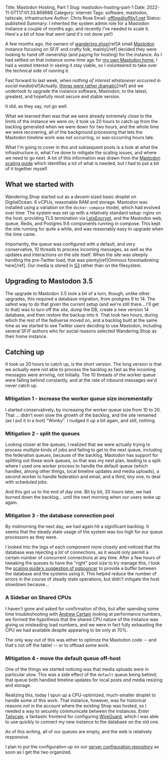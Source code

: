 Title: Mastodon Hosting, Part 1
Slug: mastodon-hosting-part-1
Date: 2022-11-07T17:01:33.869988
Category: internet
Tags: software, mastodon, tailscale, infrastructure
Author: Chris Rose
Email: offline@offby1.net
Status: published
Summary: I inherited the system admin role for a Mastodon instance a couple of months ago, and recently I've needed to scale it. Here's a bit of how that went (and it's not done yet!)

A few months ago, the owners of [wandering.shop](https://wandering.shop)[ref]A small [Mastodon](https://joinmastodon.org) instance focusing on SF/F and crafty folk, mainly[/ref] decided they were looking to hand off ownership (and paying for hosting) for the instance. As I had settled on that instance some time ago for [my own Mastodon home](https://wandering.shop/offby1), I had a vested interest in seeing it stay viable, so I volunteered to take over the technical side of running it.

Fast forward to last week, when _nothing of interest whatsoever occurred in social media_[ref]Actually, [things were rather dramatic](https://web.archive.org/web/20221107081949/https://www.washingtonpost.com/technology/2022/11/06/elon-musk-inner-circle/)[/ref] and we undertook to upgrade the instance software, Mastodon, to the latest, greatest, and hopefully most secure and stable version.

It did, as they say, not go well.

What we learned then was that we were already extremely close to the limits of the instance we were on; it took us 20 hours to catch up from the backlog generated when we were down for two hours, and the whole time we were recovering, all of the background processing that lets the Mastodon timeline work was not occurring, or was occurring hours late.

What I'm going to cover in this and subsequent posts is a look at what the infrastructure _is_, what I've done to mitigate the scaling issues, and where we need to go next. A lot of this information was drawn from the [Mastodon scaling guide](https://docs.joinmastodon.org/admin/scaling/) which identifies a lot of what is needed, but I had to put a bit of it together myself.

## What we started with

Wandering.Shop started out as a decent-sized basic droplet on DigitalOcean. 6 vCPUs, reasonable RAM and storage. Mastodon was installed using a variation on the `docker-compose` model, which had evolved over time. The system was set up with a relatively standard setup: nginx on the host, providing TLS termination via [LetsEncrypt](https://letsencrypt.org/), and the Mastodon web, queue, Redis, and Postgres 9.6 components running in compose. This kept the site running for quite a while, and was reasonably easy to upgrade when the time came.

Importantly, the queue was configured with a default, and very conservative, 10 threads to process incoming messages, as well as the updates and interactions on the site itself. When the site was sleepily handling the pre-Twitter load, that was plenty[ref]Ominous foreshadowing here[/ref]. Our media is stored in [S3](https://docs.joinmastodon.org/admin/config/#s3) rather than on the filesystem.

## Upgrading to Mastodon 3.5

The upgrade to Mastodon 3.5 took a bit of a turn, though; unlike other upgrades, this required a database migration, from postgres 9 to 14. The safest way to do that given the current setup (and we're still there... I'll get to that) was to turn off the site, dump the DB, create a new version 14 database, and then restore the backup into it. That took two hours, during which the rest of the fediverse moved on, and a backlog built at the same time as we started to see Twitter users deciding to use Mastodon, including several SF/F authors who for social reasons selected Wandering.Shop as their home instance.

## Catching up

It took us 20 hours to catch up, is the short version. The long version is that we actually were not able to process the backlog as fast as the incoming messages were arriving, not initially. The 10 threads of the worker queue were falling behind constantly, and at the rate of inbound messages we'd never catch up.

### Mitigation 1 - increase the worker queue size incrementally

I started conservatively, by increasing the worker queue size from 10 to 20. That ... didn't even slow the growth of the backlog, and the site remained (as I put it in a toot) "Wonky". I nudged it up a bit again, and still, nothing.

### Mitigation 2 - split the queues

Looking closer at the queues, I realized that we were actually trying to process multiple kinds of jobs and failing to get to the next queue, including the federation queues, because of the backlog. Mastodon has support for splitting out these work queues, so that was my next plan, leading to a split where I used one worker process to handle the default queue (which handles, among other things, local timeline updates and media uploads), a second worker to handle federation and email, and a third, tiny one, to deal with scheduled jobs.

And this got us to the end of day one. Bit by bit, 20 hours later, we had burned down the backlog... until the next morning when our users woke up again.

### Mitigation 3 - the database connection pool

By midmorning the next day, we had again hit a significant backlog. It seems that the steady state usage of the system was too high for our queue processors as they were.

I looked into the logs of each component more closely and noticed that the database was rejecting a _lot_ of connections, as it would only permit a certain number of concurrent connections at any time. After a few hours of tweaking the queues to have the "right" pool size to try manage this, I took the [scaling guide's suggestion of pgbouncer](https://docs.joinmastodon.org/admin/scaling/#pgbouncer) to provide a buffer between the database and the systems using it. This helped reduce the number of errors in the course of steady state operations, but didn't mitigate the host slowdown because...

### A Sidebar on Shared CPUs

I haven't gone and asked for confirmation of this, but after spending some time troubleshooting with [Andrew Certain](https://infosec.exchange/\@tacertain) looking at performance numbers, we formed the hypothesis that the shared CPU nature of the instance was giving us misleading load numbers, and we were in fact fully exhausting the CPU we had available despite appearing to be only at 70%.

The only way out of this was either to optimze the Mastodon code -- and that's not off the table! -- or to offload some work.

### Mitigation 4 - move the default queue off-host

One of the things we started noticing was that media uploads were in particular slow. This was a side effect of the `default` queue being behind; that queue both handled timeline updates for local posts _and_ media resizing and storage.

Realizing this, today I spun up a CPU-optimized, much-smaller droplet to handle some of this work. That instance, however, was for historical reasons _not_ in the account where the existing Shop was hosted, so I needed a way to securely communicate between the instances. Enter [Tailscale](https://tailscale.com/), a fantastic frontend for configuring [WireGuard](https://www.wireguard.com/), which I was able to use quickly to connect my new instance to the database on the old one.

As of this writing, all of our queues are empty, and the web is relatively responsive.

I plan to put the configuration up on our [server configuration repository](https://github.com/wanderingship/server) as soon as I get the two organized.
